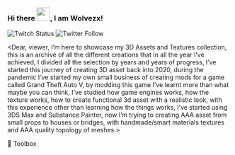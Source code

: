 ### Hi there <img src="https://raw.githubusercontent.com/MartinHeinz/MartinHeinz/master/wave.gif" width="30px">, I am Wolvezx!
![Twitch Status](https://img.shields.io/twitch/status/wolveezx?style=for-the-badge)
![Twitter Follow](https://img.shields.io/twitter/follow/Wolvezx3?style=for-the-badge)


<Dear, viewer, I’m here to showcase my 3D Assets and Textures collection, this is an archive of all the different creations that in all the year I’ve achieved, I divided all the selection by years and years of progress, I’ve started this journey of creating 3D asset back into 2020, during the pandemic I’ve started my own small business of creating mods for a game called Grand Theft Auto V, by modding this game I’ve learnt more than what maybe you can think, I’ve studied how game engines works, how the texture works, how to create functional 3d asset with a realistic look, with this experience other than learning how the things works, I’ve started using 3DS Max and Substance Painter, now I’m trying to creating AAA asset from small props to houses or bridges, with handmade/smart materials textures and AAA quality topology of meshes.>

🧰 Toolbox
